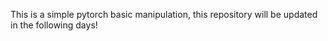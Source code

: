 This is a simple pytorch basic manipulation, this repository will be updated in the following days!
